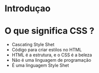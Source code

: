 # Introduçao

# O que significa CSS ?

- Cascating Style Shet
- Código para criar estilos no HTML
- HTML é a estrutura, e o CSS é a beleza
- Não é uma linguagem de programação
- É uma linguagem Style Shet
